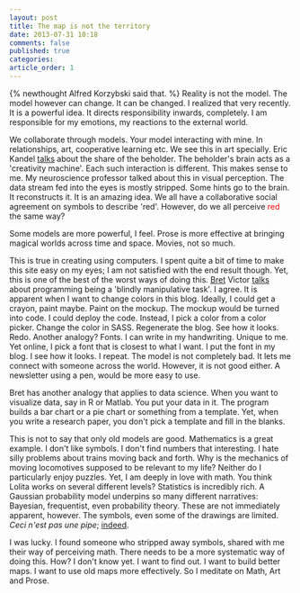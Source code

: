 ```yaml
---
layout: post
title: The map is not the territory
date: 2013-07-31 10:18
comments: false
published: true
categories: 
article_order: 1
---
```

{% newthought Alfred Korzybski said that. %} Reality is not the model. The model however can
change. It can be changed. I realized that very recently. It is a powerful
idea. It directs responsibility inwards, completely. I am responsible for my
emotions, my reactions to the external world.   

We collaborate through models. Your model interacting with mine. In
relationships, art, cooperative learning etc. We see this in art specially.
Eric Kandel [talks][kandel] about the share of the beholder. The beholder's brain acts as
a 'creativity machine'. Each such interaction is different. This makes sense to
me. My neuroscience professor talked about this in visual perception. The data
stream fed into the eyes is mostly stripped. Some hints go to the brain. It
reconstructs it. It is an amazing idea. We all have a collaborative social
agreement on symbols to describe 'red'. However, do we all perceive <span style="color: red;">red</span> the same way?   

Some models are more powerful, I feel. Prose is more effective at bringing
magical worlds across time and space. Movies, not so much.  

This is true in creating using computers. I spent quite a bit of time to make this site easy on my eyes; I am not satisfied with the end
result though. Yet, this is one of the best of the worst ways of doing this. [Bret][bvictor] Victor 
[talks][bvictorvid] about programming being a 'blindly manipulative task'. I agree. It is
apparent when I want to change colors in this blog. Ideally, I could get a
crayon, paint maybe. Paint on the mockup. The mockup would be turned into code.
I could deploy the code. Instead, I pick a color from a color picker. Change
the color in SASS. Regenerate the blog. See how it looks. Redo. Another
analogy? Fonts. I can write in my handwriting. Unique to me. Yet online, I pick
a font that is closest to what I want. I put the font in my blog. I see how it
looks. I repeat. The model is not completely bad. It lets me connect with
someone across the world. However, it is not good either. A newsletter using a
pen, would be more easy to use. 

Bret has another analogy that applies to data science. When you want to
visualize data, say in R or Matlab. You put your data in it. The program builds
a bar chart or a pie chart or something from a template. Yet, when you write a
research paper, you don't pick a template and fill in the blanks. 

This is not to say that only old models are good. Mathematics is a great
example. I don't like symbols. I don't find numbers that interesting. I hate
silly problems about trains moving back and forth. Why is the mechanics of
moving locomotives supposed to be relevant to my life? Neither do I particularly
enjoy puzzles. Yet, I am deeply in love with math. You think Lolita works
on several different levels? Statistics is incredibly rich. A Gaussian
probability model underpins so many different narratives: Bayesian,
frequentist, even probability theory. These are not immediately apparent,
however. The symbols, even some of the drawings are limited. _Ceci n'est pas une
pipe_; [indeed][rmagritte]. 

I was lucky. I found someone who stripped away symbols, shared with me their 
way of perceiving math. There needs to be a more systematic way of doing
this. How? I don't know yet. I want to find out. I want to build better maps. I
want to use old maps more effectively. So I meditate on Math, Art and Prose. 

[kandel]: http://www.nytimes.com/2013/04/14/opinion/sunday/what-the-brain-can-tell-us-about-art.html
[bvictor]: http://worrydream.com/
[bvictorvid]: http://vimeo.com/66085662
[rmagritte]: http://en.wikipedia.org/wiki/The_Treachery_of_Images
